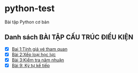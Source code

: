 # python-test
Bài tập Python cơ bản
## Danh sách BÀI TẬP CẤU TRÚC ĐIỀU KIỆN
- [x] [Bai 1:Tính giá vé tham quan](bai1.py)
- [x] [Bài 2:Xếp loại học lực](bai2.py)
- [x] [Bài 3:Kiểm tra năm nhuận](bai3.py)
- [x] [Bài 9: Ký tự kế tiếp](bai9.py)
